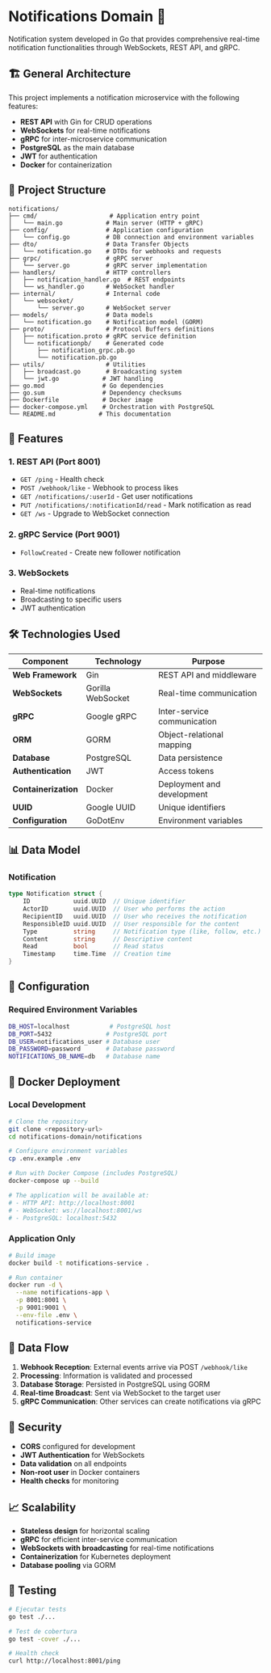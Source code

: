 # Notifications Domain 🔔

Notification system developed in Go that provides comprehensive real-time notification functionalities through WebSockets, REST API, and gRPC.   

## 🏗️ General Architecture
   
This project implements a notification microservice with the following features:

- **REST API** with Gin for CRUD operations
- **WebSockets** for real-time notifications
- **gRPC** for inter-microservice communication
- **PostgreSQL** as the main database
- **JWT** for authentication
- **Docker** for containerization

## 📁 Project Structure

```
notifications/
├── cmd/                    # Application entry point
│   └── main.go            # Main server (HTTP + gRPC)
├── config/                # Application configuration
│   └── config.go          # DB connection and environment variables
├── dto/                   # Data Transfer Objects
│   └── notification.go    # DTOs for webhooks and requests
├── grpc/                  # gRPC server
│   └── server.go          # gRPC server implementation
├── handlers/              # HTTP controllers
│   ├── notification_handler.go  # REST endpoints
│   └── ws_handler.go      # WebSocket handler
├── internal/              # Internal code
│   └── websocket/
│       └── server.go      # WebSocket server
├── models/                # Data models
│   └── notification.go    # Notification model (GORM)
├── proto/                 # Protocol Buffers definitions
│   ├── notification.proto # gRPC service definition
│   └── notificationpb/    # Generated code
│       ├── notification_grpc.pb.go
│       └── notification.pb.go
├── utils/                 # Utilities
│   ├── broadcast.go       # Broadcasting system
│   └── jwt.go            # JWT handling
├── go.mod                # Go dependencies
├── go.sum                # Dependency checksums
├── Dockerfile            # Docker image
├── docker-compose.yml    # Orchestration with PostgreSQL
└── README.md            # This documentation
```

## 🚀 Features

### 1. REST API (Port 8001)
- `GET /ping` - Health check
- `POST /webhook/like` - Webhook to process likes
- `GET /notifications/:userId` - Get user notifications
- `PUT /notifications/:notificationId/read` - Mark notification as read
- `GET /ws` - Upgrade to WebSocket connection

### 2. gRPC Service (Port 9001)
- `FollowCreated` - Create new follower notification

### 3. WebSockets
- Real-time notifications
- Broadcasting to specific users
- JWT authentication

## 🛠️ Technologies Used

| Component | Technology | Purpose |
|-----------|------------|---------|
| **Web Framework** | Gin | REST API and middleware |
| **WebSockets** | Gorilla WebSocket | Real-time communication |
| **gRPC** | Google gRPC | Inter-service communication |
| **ORM** | GORM | Object-relational mapping |
| **Database** | PostgreSQL | Data persistence |
| **Authentication** | JWT | Access tokens |
| **Containerization** | Docker | Deployment and development |
| **UUID** | Google UUID | Unique identifiers |
| **Configuration** | GoDotEnv | Environment variables |

## 📊 Data Model

### Notification
```go
type Notification struct {
    ID            uuid.UUID  // Unique identifier
    ActorID       uuid.UUID  // User who performs the action
    RecipientID   uuid.UUID  // User who receives the notification
    ResponsibleID uuid.UUID  // User responsible for the content
    Type          string     // Notification type (like, follow, etc.)
    Content       string     // Descriptive content
    Read          bool       // Read status
    Timestamp     time.Time  // Creation time
}
```

## 🔧 Configuration

### Required Environment Variables
```bash
DB_HOST=localhost           # PostgreSQL host
DB_PORT=5432               # PostgreSQL port
DB_USER=notifications_user # Database user
DB_PASSWORD=password       # Database password
NOTIFICATIONS_DB_NAME=db   # Database name
```

## 🐳 Docker Deployment

### Local Development
```bash
# Clone the repository
git clone <repository-url>
cd notifications-domain/notifications

# Configure environment variables
cp .env.example .env

# Run with Docker Compose (includes PostgreSQL)
docker-compose up --build

# The application will be available at:
# - HTTP API: http://localhost:8001
# - WebSocket: ws://localhost:8001/ws
# - PostgreSQL: localhost:5432
```

### Application Only
```bash
# Build image
docker build -t notifications-service .

# Run container
docker run -d \
  --name notifications-app \
  -p 8001:8001 \
  -p 9001:9001 \
  --env-file .env \
  notifications-service
```

## 📡 Data Flow

1. **Webhook Reception**: External events arrive via POST `/webhook/like`
2. **Processing**: Information is validated and processed
3. **Database Storage**: Persisted in PostgreSQL using GORM
4. **Real-time Broadcast**: Sent via WebSocket to the target user
5. **gRPC Communication**: Other services can create notifications via gRPC

## 🔐 Security

- **CORS** configured for development
- **JWT Authentication** for WebSockets
- **Data validation** on all endpoints
- **Non-root user** in Docker containers
- **Health checks** for monitoring

## 📈 Scalability

- **Stateless design** for horizontal scaling
- **gRPC** for efficient inter-service communication
- **WebSockets with broadcasting** for real-time notifications
- **Containerization** for Kubernetes deployment
- **Database pooling** via GORM

## 🧪 Testing

```bash
# Ejecutar tests
go test ./...

# Test de cobertura
go test -cover ./...

# Health check
curl http://localhost:8001/ping
```
